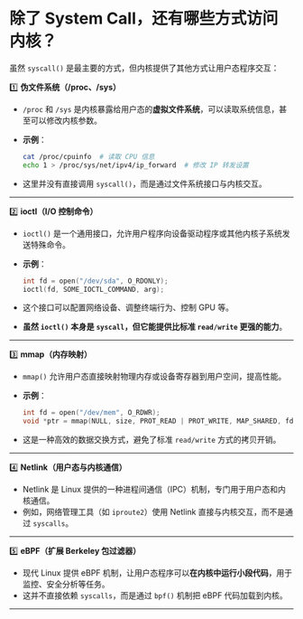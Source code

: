 # 除了 System Call，还有哪些方式访问内核？

虽然 `syscall()` 是最主要的方式，但内核提供了其他方式让用户态程序交互：

1️⃣ **伪文件系统（/proc、/sys）**

- `/proc` 和 `/sys` 是内核暴露给用户态的**虚拟文件系统**，可以读取系统信息，甚至可以修改内核参数。
- **示例**：
    
    ```bash
    cat /proc/cpuinfo  # 读取 CPU 信息
    echo 1 > /proc/sys/net/ipv4/ip_forward  # 修改 IP 转发设置
    
    ```
    
- 这里并没有直接调用 `syscall()`，而是通过文件系统接口与内核交互。

---

2️⃣ **ioctl（I/O 控制命令）**

- `ioctl()` 是一个通用接口，允许用户程序向设备驱动程序或其他内核子系统发送特殊命令。
- **示例**：
    
    ```c
    int fd = open("/dev/sda", O_RDONLY);
    ioctl(fd, SOME_IOCTL_COMMAND, arg);
    
    ```
    
- 这个接口可以配置网络设备、调整终端行为、控制 GPU 等。
- **虽然 `ioctl()` 本身是 `syscall`，但它能提供比标准 `read/write` 更强的能力**。

---

3️⃣ **mmap（内存映射）**

- `mmap()` 允许用户态直接映射物理内存或设备寄存器到用户空间，提高性能。
- **示例**：
    
    ```c
    int fd = open("/dev/mem", O_RDWR);
    void *ptr = mmap(NULL, size, PROT_READ | PROT_WRITE, MAP_SHARED, fd, offset);
    
    ```
    
- 这是一种高效的数据交换方式，避免了标准 `read/write` 方式的拷贝开销。

---

4️⃣ **Netlink（用户态与内核通信）**

- Netlink 是 Linux 提供的一种进程间通信（IPC）机制，专门用于用户态和内核通信。
- 例如，网络管理工具（如 `iproute2`）使用 Netlink 直接与内核交互，而不是通过 `syscalls`。

---

5️⃣ **eBPF（扩展 Berkeley 包过滤器）**

- 现代 Linux 提供 eBPF 机制，让用户态程序可以**在内核中运行小段代码**，用于监控、安全分析等任务。
- 这并不直接依赖 `syscalls`，而是通过 `bpf()` 机制把 eBPF 代码加载到内核。

---